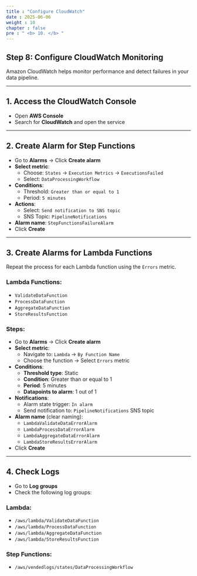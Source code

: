 ```yaml
---
title : "Configure CloudWatch"
date : 2025-06-06 
weight : 10 
chapter : false
pre : " <b> 10. </b> "
---
```


## Step 8: Configure CloudWatch Monitoring

Amazon CloudWatch helps monitor performance and detect failures in your data pipeline.

---

## 1. Access the CloudWatch Console

- Open **AWS Console**
- Search for **CloudWatch** and open the service

---

## 2. Create Alarm for Step Functions

- Go to **Alarms** → Click **Create alarm**
- **Select metric**:
  - Choose: `States` → `Execution Metrics` → `ExecutionsFailed`
  - Select: `DataProcessingWorkflow`
- **Conditions**:
  - Threshold: `Greater than or equal to 1`
  - Period: `5 minutes`
- **Actions**:
  - Select: `Send notification to SNS topic`
  - SNS Topic: `PipelineNotifications`
- **Alarm name**: `StepFunctionsFailureAlarm`
- Click **Create**

---

## 3. Create Alarms for Lambda Functions

Repeat the process for each Lambda function using the `Errors` metric.

### Lambda Functions:
- `ValidateDataFunction`
- `ProcessDataFunction`
- `AggregateDataFunction`
- `StoreResultsFunction`

### Steps:
- Go to **Alarms** → Click **Create alarm**
- **Select metric**:
  - Navigate to: `Lambda` → `By Function Name`
  - Choose the function → Select `Errors` metric
- **Conditions**:
  - **Threshold type**: Static
  - **Condition**: Greater than or equal to 1
  - **Period**: 5 minutes
  - **Datapoints to alarm**: 1 out of 1
- **Notifications**:
  - Alarm state trigger: `In alarm`
  - Send notification to: `PipelineNotifications` SNS topic
- **Alarm name** (clear naming):
  - `LambdaValidateDataErrorAlarm`
  - `LambdaProcessDataErrorAlarm`
  - `LambdaAggregateDataErrorAlarm`
  - `LambdaStoreResultsErrorAlarm`
- Click **Create**

---

## 4. Check Logs

- Go to **Log groups**
- Check the following log groups:

### Lambda:
- `/aws/lambda/ValidateDataFunction`
- `/aws/lambda/ProcessDataFunction`
- `/aws/lambda/AggregateDataFunction`
- `/aws/lambda/StoreResultsFunction`

### Step Functions:
- `/aws/vendedlogs/states/DataProcessingWorkflow`

